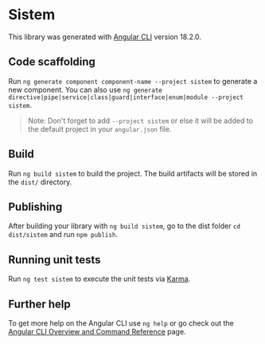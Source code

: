 # Sistem

This library was generated with [Angular CLI](https://github.com/angular/angular-cli) version 18.2.0.

## Code scaffolding

Run `ng generate component component-name --project sistem` to generate a new component. You can also use `ng generate directive|pipe|service|class|guard|interface|enum|module --project sistem`.
> Note: Don't forget to add `--project sistem` or else it will be added to the default project in your `angular.json` file. 

## Build

Run `ng build sistem` to build the project. The build artifacts will be stored in the `dist/` directory.

## Publishing

After building your library with `ng build sistem`, go to the dist folder `cd dist/sistem` and run `npm publish`.

## Running unit tests

Run `ng test sistem` to execute the unit tests via [Karma](https://karma-runner.github.io).

## Further help

To get more help on the Angular CLI use `ng help` or go check out the [Angular CLI Overview and Command Reference](https://angular.dev/tools/cli) page.
